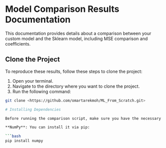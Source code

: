 # Model Comparison Results Documentation

This documentation provides details about a comparison between your custom model and the Sklearn model, including MSE comparison and coefficients.

## Clone the Project

To reproduce these results, follow these steps to clone the project:

1. Open your terminal.
2. Navigate to the directory where you want to clone the project.
3. Run the following command:

```bash
git clone <https://github.com/omartarekmoh/ML_From_Scratch.git>

# Installing Dependencies

Before running the comparison script, make sure you have the necessary dependencies installed:

**NumPy**: You can install it via pip:

```bash
pip install numpy

